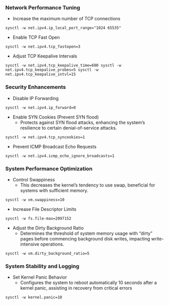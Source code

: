 ### Network Performance Tuning

* Increase the maximum number of TCP connections
```shell
sysctl -w net.ipv4.ip_local_port_range="1024 65535"
```

* Enable TCP Fast Open
```shell
sysctl -w net.ipv4.tcp_fastopen=3
```

* Adjust TCP Keepalive Intervals
```shell
sysctl -w net.ipv4.tcp_keepalive_time=600 sysctl -w net.ipv4.tcp_keepalive_probes=5 sysctl -w net.ipv4.tcp_keepalive_intvl=15
```

### Security Enhancements
* Disable IP Forwarding
```shell
sysctl -w net.ipv4.ip_forward=0
```

* Enable SYN Cookies (Prevent SYN flood)
    * Protects against SYN flood attacks, enhancing the system’s resilience to certain denial-of-service attacks.
```shell
sysctl -w net.ipv4.tcp_syncookies=1
```

* Prevent ICMP Broadcast Echo Requests
```shell
sysctl -w net.ipv4.icmp_echo_ignore_broadcasts=1
```

### System Performance Optimization

* Control Swappiness
    * This decreases the kernel’s tendency to use swap, beneficial for systems with sufficient memory.
```shell
sysctl -w vm.swappiness=10
```

* Increase File Descriptor Limits
```shell
sysctl -w fs.file-max=2097152
```

* Adjust the Dirty Background Ratio
    * Determines the threshold of system memory usage with “dirty” pages before commencing background disk writes, impacting write-intensive operations.
```shell
sysctl -w vm.dirty_background_ratio=5
```

### System Stability and Logging
* Set Kernel Panic Behavior
    * Configures the system to reboot automatically 10 seconds after a kernel panic, assisting in recovery from critical errors
```shell
sysctl -w kernel.panic=10
```